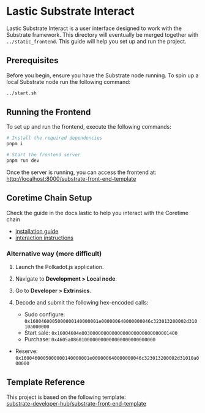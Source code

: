 # Lastic Substrate Interact
Lastic Substrate Interact is a user interface designed to work with the Substrate framework. This directory will eventually be merged together with `../static_frontend`. This guide will help you set up and run the project.

## Prerequisites

Before you begin, ensure you have the Substrate node running. To spin up a local Substrate node run the following command:

```sh
../start.sh
```

## Running the Frontend

To set up and run the frontend, execute the following commands:

```sh
# Install the required dependencies
pnpm i

# Start the frontend server
pnpm run dev
```

Once the server is running, you can access the frontend at:  
[http://localhost:8000/substrate-front-end-template](http://localhost:8000/substrate-front-end-template)

## Coretime Chain Setup

Check the guide in the docs.lastic to help you interact with the Coretime chain
 - [installation guide](https://docs.lastic.xyz/substrate-interact/)
 - [interaction instructions](https://docs.lastic.xyz/substrate-interact/interact.html)

### Alternative way (more difficult)
1. Launch the Polkadot.js application.
2. Navigate to **Development > Local node**.
3. Go to **Developer > Extrinsics**.
4. Decode and submit the following hex-encoded calls:

   - Sudo configure: `0x1600460005000000140000001e000000640000000046c323013200002d31010a000000`
   - Start sale: `0x16004604e80300000000000000000000000000001400`
   - Purchase: `0x4605a0860100000000000000000000000000`

 - Reserve: `0x1600460005000000140000001e000000640000000046c323013200002d31010a000000`

## Template Reference

This project is based on the following template:  
[substrate-developer-hub/substrate-front-end-template](https://github.com/substrate-developer-hub/substrate-front-end-template.git)

